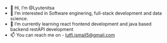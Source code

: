 - 👋 Hi, I’m @Lyutenitsa
- 👀 I’m interested in Software enginering, full-stack development and data science.  
- 🌱 I’m currently learning react frontend development and java based backend restAPI development
- 📫 You can reach me on - lutfi.ismail5@gmail.com


